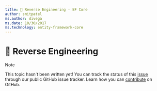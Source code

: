 ```yaml
---
title: 🔧 Reverse Engineering - EF Core
author: smitpatel
ms.author: divega
ms.date: 10/30/2017
ms.technology: entity-framework-core
---
```

# 🔧 Reverse Engineering

> [!NOTE]
> This topic hasn't been written yet! You can track the status of this [issue][1] through our public GitHub issue
> tracker. Learn how you can [contribute][2] on GitHub.


  [1]: https://github.com/aspnet/EntityFramework.Docs/issues/508
  [2]: https://github.com/aspnet/EntityFramework.Docs/blob/master/CONTRIBUTING.md
